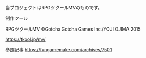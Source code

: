 当プロジェクトはRPGツクールMVのものです。

制作ツール

RPGツクールMV
©Gotcha Gotcha Games Inc./YOJI OJIMA 2015

https://tkool.jp/mv/


参照記事
https://fungamemake.com/archives/7501